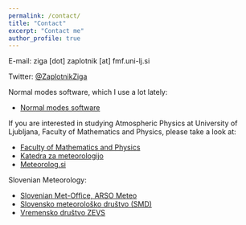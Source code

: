 ```yaml
---
permalink: /contact/
title: "Contact"
excerpt: "Contact me"
author_profile: true
---
```

E-mail: ziga [dot] zaplotnik [at] fmf.uni-lj.si

Twitter: [@ZaplotnikZiga](https://twitter.com/ZaplotnikZiga)

Normal modes software, which I use a lot lately:
* [Normal modes software](https://modes.cen.uni-hamburg.de/)

If you are interested in studying Atmospheric Physics at University of Ljubljana, Faculty of Mathematics and Physics, please take a look at:
* [Faculty of Mathematics and Physics](https://www.fmf.uni-lj.si/en/)
* [Katedra za meteorologijo](https://meteo.fmf.uni-lj.si/)
* [Meteorolog.si](http://meteorolog.si/)

Slovenian Meteorology:
* [Slovenian Met-Office, ARSO Meteo](http://meteo.arso.gov.si/met/sl/weather/)
* [Slovensko meteorološko društvo (SMD)](http://www.meteo-drustvo.si/o-nas/)
* [Vremensko društvo ZEVS](http://forum.zevs.si/index.php)
